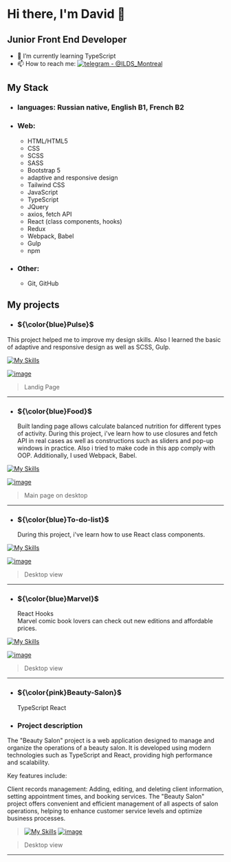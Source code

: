 # Hi there, I'm David 👋 


  ## Junior Front End Developer

- 🌱 I’m currently learning TypeScript
- 📫 How to reach me: [![telegram - @ILDS_Montreal](https://img.shields.io/badge/telegram-%40ILDS__Montreal-blue?logo=telegram&logoColor=bluelight)](https://t.me/ILDS_Montreal)
  
## My Stack

- ### languages: Russian native, English B1, French B2
- ###  Web:
 
  * HTML/HTML5
  * CSS
  * SCSS
  * SASS
  * Bootstrap 5
  * adaptive and responsive design
  * Tailwind CSS
  * JavaScript
  * TypeScript
  * JQuery
  * axios, fetch API
  * React (class components, hooks)
  * Redux
  * Webpack, Babel
  * Gulp
  * npm
- ###  Other:
    * Git, GitHub

## My projects
- ### ${\color{blue}Pulse}$
This project helped me to improve my design skills.
Also I learned the basic of adaptive and responsive design 
as well as SCSS, Gulp.

[![My Skills](https://skillicons.dev/icons?i=js,html,css,figma,gulp)](https://skillicons.dev)

[![image](https://github.com/DavidP1983/DavidP1983/assets/40338951/ce400c91-d04c-4581-9f28-8500e4727adb)](https://davidp1983.github.io/Pulse/)
> Landig Page
-------

- ### ${\color{blue}Food}$
  Built landing page allows calculate balanced nutrition
  for different types of activity.
  During this project, i've learn how to use closures and fetch API in real cases as well as
  constructions such as sliders and pop-up windows in practice.
  Also i tried to make code in this app comply with OOP. Additionally, I used Webpack, Babel. 

[![My Skills](https://skillicons.dev/icons?i=js,html,css,webpack,babel)](https://skillicons.dev)


[![image](https://github.com/DavidP1983/DavidP1983/assets/40338951/9f1e201c-3532-469a-b268-84af4415d32e)](https://js-food-project.netlify.app/)
> Main page on desktop
-------

- ### ${\color{blue}To-do-list}$
  During this project, i've learn how to use React class components.
  
[![My Skills](https://skillicons.dev/icons?i=react)](https://skillicons.dev)
  
[![image](https://github.com/DavidP1983/DavidP1983/assets/40338951/cd655d50-7b2c-41f5-82ce-355e16305173)](https://react-employees-lists.netlify.app/)
 
  > Desktop view
-------

- ### ${\color{blue}Marvel}$
   React Hooks<br>
   Marvel comic book lovers can check out new editions and affordable prices.
  
[![My Skills](https://skillicons.dev/icons?i=react,redux)](https://skillicons.dev)

[![image](https://github.com/DavidP1983/DavidP1983/assets/40338951/90c974ed-30bc-4b63-8888-a1dbc50ed983)](https://react-marvel-pages.netlify.app/)

 > Desktop view
-------

  
- ### ${\color{pink}Beauty-Salon}$
   TypeScript React<br>

- ### Project description<br> 
The "Beauty Salon" project is a web application designed to manage and organize the operations of a beauty salon. It is developed using modern technologies such as TypeScript and React, providing high performance and scalability.

Key features include:

Client records management: Adding, editing, and deleting client information, setting appointment times, and booking services.
The "Beauty Salon" project offers convenient and efficient management of all aspects of salon operations, helping to enhance customer service levels and optimize business processes.

> [![My Skills](https://skillicons.dev/icons?i=react,ts)](https://skillicons.dev)
[![image](https://github.com/DavidP1983/React_TypeScript_Project/assets/40338951/fed9359c-aabb-4dfe-b08f-8d0a9738d0ba)](https://beauty-salon3.netlify.app/)

 > Desktop view
-------



